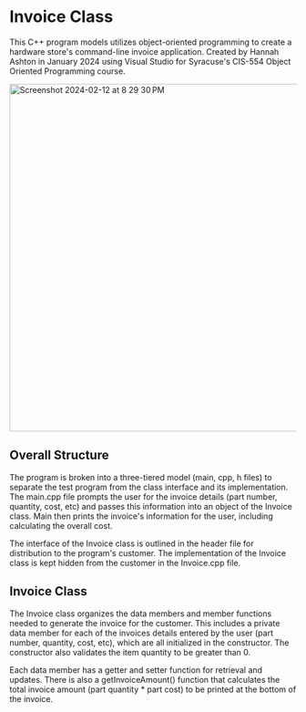# Invoice Class
This C++ program models utilizes object-oriented programming to create a hardware store's command-line invoice application.
Created by Hannah Ashton in January 2024 using Visual Studio for Syracuse's CIS-554 Object Oriented Programming course.

<img width="610" alt="Screenshot 2024-02-12 at 8 29 30 PM" src="https://github.com/hcharise/Invoice-Class/assets/110205350/459d7f45-6d69-427f-8ddf-31bacb163927">


## Overall Structure
The program is broken into a three-tiered model (main, cpp, h files) to separate the test program from the class interface and its implementation. The main.cpp file prompts the user for the invoice details (part number, quantity, cost, etc) and passes this information into an object of the Invoice class. Main then prints the invoice's information for the user, including calculating the overall cost.

The interface of the Invoice class is outlined in the header file for distribution to the program's customer. The implementation of the Invoice class is kept hidden from the customer in the Invoice.cpp file.

## Invoice Class
The Invoice class organizes the data members and member functions needed to generate the invoice for the customer. This includes a private data member for each of the invoices details entered by the user (part number, quantity, cost, etc), which are all initialized in the constructor. The constructor also validates the item quantity to be greater than 0.

Each data member has a getter and setter function for retrieval and updates. There is also a getInvoiceAmount() function that calculates the total invoice amount (part quantity * part cost) to be printed at the bottom of the invoice.

